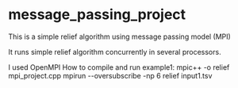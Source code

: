 # message_passing_project

This is a simple relief algorithm using message passing model (MPI)

It runs simple relief algorithm concurrently in several processors.

I used OpenMPI
How to compile and run example1:
mpic++ -o relief mpi_project.cpp
mpirun --oversubscribe -np 6 relief input1.tsv
